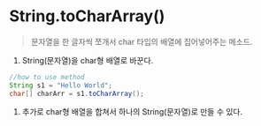 # String.toCharArray()
> 문자열을 한 글자씩 쪼개서 char 타입의 배열에 집어넣어주는 메소드.

1. String(문자열)을 char형 배열로 바꾼다.
```java
//how to use method
String s1 = "Hello World";
char[] charArr = s1.toCharArray();
```

1. 추가로 char형 배열을 합쳐서 하나의 String(문자열)로 만들 수 있다.

```
